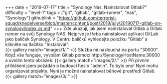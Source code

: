 +++
date = "2019-07-17"
title = "Synology Nas: Nainstalovat Gitlab?"
difficulty = "level-1"
tags = ["git", "gitlab", "gitlab-runner", "nas", "Synology"]
githublink = "https://github.com/terrorist-squad/knedelverse/blob/master/content/post/2019/july/20190717-gitlab-on-synology/index.cs.md"
+++
Zde ukazuji, jak jsem nainstaloval Gitlab a Gitlab runner na svůj Synology NAS. Nejprve je třeba nainstalovat aplikaci GitLab jako balíček Synology. V Centru balíčků vyhledejte položku "Gitlab" a klikněte na tlačítko "Instalovat".   
{{< gallery match="images/1/*.*" >}}
Služba mi naslouchá na portu "30000". Když vše funguje, vyvolám Gitlab pomocí http://SynologyHostName:30000 a uvidím tento obrázek:
{{< gallery match="images/2/*.*" >}}
Při prvním přihlášení jsem požádán o budoucí heslo "admin". To bylo ono! Nyní mohu organizovat projekty. Nyní je možné nainstalovat běhové prostředí Gitlab.  
{{< gallery match="images/3/*.*" >}}
